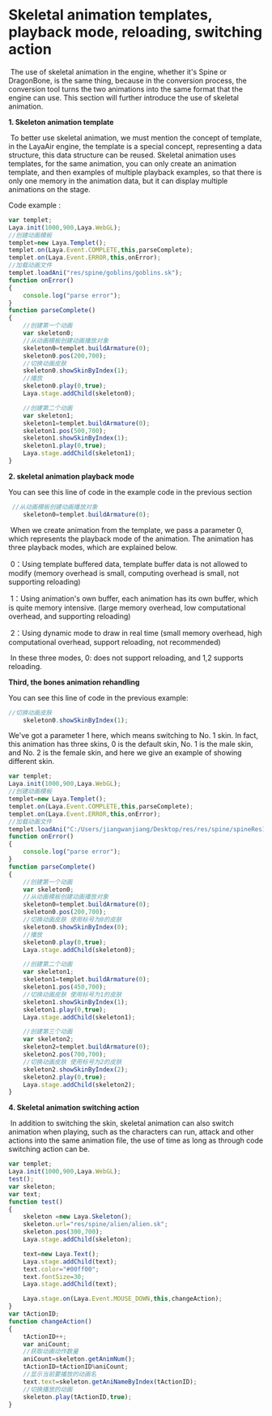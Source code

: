 # Skeletal animation templates, playback mode, reloading, switching action

​        The use of skeletal animation in the engine, whether it's Spine or DragonBone, is the same thing, because in the conversion process, the conversion tool turns the two animations into the same format that the engine can use. This section will further introduce the use of skeletal animation.

**1. Skeleton animation template**

​        To better use skeletal animation, we must mention the concept of template, in the LayaAir engine, the template is a special concept, representing a data structure, this data structure can be reused. Skeletal animation uses templates, for the same animation, you can only create an animation template, and then examples of multiple playback examples, so that there is only one memory in the animation data, but it can display multiple animations on the stage.

Code example :

```javascript
var templet;
Laya.init(1000,900,Laya.WebGL);
//创建动画模板
templet=new Laya.Templet();
templet.on(Laya.Event.COMPLETE,this,parseComplete);
templet.on(Laya.Event.ERROR,this,onError);
//加载动画文件
templet.loadAni("res/spine/goblins/goblins.sk");
function onError()
{
    console.log("parse error");
}
function parseComplete()
{
    //创建第一个动画
    var skeleton0;
    //从动画模板创建动画播放对象
    skeleton0=templet.buildArmature(0);
    skeleton0.pos(200,700);
    //切换动画皮肤
    skeleton0.showSkinByIndex(1);
    //播放
    skeleton0.play(0,true);
    Laya.stage.addChild(skeleton0);

    //创建第二个动画
    var skeleton1;
    skeleton1=templet.buildArmature(0);
    skeleton1.pos(500,700);
    skeleton1.showSkinByIndex(1);
    skeleton1.play(0,true);
    Laya.stage.addChild(skeleton1);
}

```


**2. skeletal animation playback mode**

You can see this line of code in the example code in the previous section

```javascript
 //从动画模板创建动画播放对象
    skeleton0=templet.buildArmature(0);
```


​        When we create animation from the template, we pass a parameter 0, which represents the playback mode of the animation. The animation has three playback modes, which are explained below.

​    0：Using template buffered data, template buffer data is not allowed to modify (memory overhead is small, computing overhead is small, not supporting reloading)

​    1：Using animation's own buffer, each animation has its own buffer, which is quite memory intensive. (large memory overhead, low computational overhead, and supporting reloading)

​    2：Using dynamic mode to draw in real time (small memory overhead, high computational overhead, support reloading, not recommended)

​    In these three modes, 0: does not support reloading, and 1,2 supports reloading.



**Third, the bones animation rehandling**

You can see this line of code in the previous example:

```javascript
//切换动画皮肤
    skeleton0.showSkinByIndex(1);
```

We've got a parameter 1 here, which means switching to No. 1 skin. In fact, this animation has three skins, 0 is the default skin, No. 1 is the male skin, and No. 2 is the female skin, and here we give an example of showing different skin.

```javascript
var templet;
Laya.init(1000,900,Laya.WebGL);
//创建动画模板
templet=new Laya.Templet();
templet.on(Laya.Event.COMPLETE,this,parseComplete);
templet.on(Laya.Event.ERROR,this,onError);
//加载动画文件
templet.loadAni("C:/Users/jiangwanjiang/Desktop/res/res/spine/spineRes1/dragon.sk");
function onError()
{
    console.log("parse error");
}
function parseComplete()
{
    //创建第一个动画
    var skeleton0;
    //从动画模板创建动画播放对象
    skeleton0=templet.buildArmature(0);
    skeleton0.pos(200,700);
    //切换动画皮肤 使用标号为0的皮肤
    skeleton0.showSkinByIndex(0);
    //播放
    skeleton0.play(0,true);
    Laya.stage.addChild(skeleton0);

    //创建第二个动画
    var skeleton1;
    skeleton1=templet.buildArmature(0);
    skeleton1.pos(450,700);
    //切换动画皮肤 使用标号为1的皮肤
    skeleton1.showSkinByIndex(1);
    skeleton1.play(0,true);
    Laya.stage.addChild(skeleton1);

    //创建第三个动画
    var skeleton2;
    skeleton2=templet.buildArmature(0);
    skeleton2.pos(700,700);
    //切换动画皮肤 使用标号为2的皮肤
    skeleton2.showSkinByIndex(2);
    skeleton2.play(0,true);
    Laya.stage.addChild(skeleton2);
}
```


**4. Skeletal animation switching action**

​        In addition to switching the skin, skeletal animation can also switch animation when playing, such as the characters can run, attack and other actions into the same animation file, the use of time as long as through code switching action can be.

```javascript
var templet;
Laya.init(1000,900,Laya.WebGL);
test();
var skeleton;
var text;
function test()
{
    skeleton =new Laya.Skeleton();
    skeleton.url="res/spine/alien/alien.sk";
    skeleton.pos(300,700);
    Laya.stage.addChild(skeleton);

    text=new Laya.Text();
    Laya.stage.addChild(text);
    text.color="#00ff00";
    text.fontSize=30;
    Laya.stage.addChild(text);

    Laya.stage.on(Laya.Event.MOUSE_DOWN,this,changeAction);
}
var tActionID;
function changeAction()
{
    tActionID++;
    var aniCount;
    //获取动画动作数量
    aniCount=skeleton.getAnimNum();
    tActionID=tActionID%aniCount;
    //显示当前要播放的动画名
    text.text=skeleton.getAniNameByIndex(tActionID);
    //切换播放的动画
    skeleton.play(tActionID,true);
}
```

